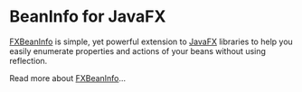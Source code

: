 # BeanInfo for JavaFX

[FXBeanInfo](https://dukescript.com/javadoc/javafx/) is simple, yet powerful extension
to [JavaFX](https://openjfx.io/) libraries to help you easily enumerate properties
and actions of your beans without using reflection.

Read more about [FXBeanInfo](https://dukescript.com/javadoc/javafx/)...


